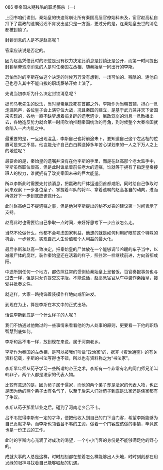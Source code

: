 086 秦帝国末期残酷的职场厮杀（一）






上回书咱们讲到，秦始皇的快速驾崩让所有秦国高层官僚始料未及，宦官赵高私自扣下了嬴政的遗嘱迟迟不肯发出这只是一方面，更过分的是，连秦始皇去世的消息都被封锁了。

封锁消息的人是不是赵高呢？

答案应该说是否定的。

因为赵高凭借此时的职位是没有权力决定此消息是封锁还是公开，而第一时间提出封锁皇帝驾崩消息的人是时任秦国左丞相、随秦始皇一同出行的李斯。



恐怕当时的李斯在做这个决定的时候万万没有想到，一场可怕的、残酷的、连他自己也卷入其中不能自拔的职场厮杀开始上演了。

先说当初李斯为什么决定封锁消息呢？



据司马老先生的说法，当时皇帝嬴政死在首都之外，李斯作为当朝首辅，担心一旦走漏风声，各位皇子会上演夺位大战，况且秦国的建立，是基于武力兼并天下诸国来实现的，各地一直不缺梦想着搞复辟的遗老遗少，嬴政驾崩的消息一旦散播出去，各地造反势力就会第一时间吹响推翻秦国统治的号角，到时候整个大秦帝国就会陷入一片内乱之中。

最重要的是，一旦出现混乱，李斯自己也将前途未卜，要知道自己这个左丞相的位置可是来之不易，他岂能允许自己白白葬送掉多年苦心谋划来的一人之下万人之上的地位呢？

最要命的是，秦始皇的遗嘱并没有在他李斯的手里，而是在赵高那个老太监手中，李斯虽然职位很高，但是此时谁拿着前任老大的遗嘱，谁就等于拥有了指定皇帝接班人的权力，谁就拥有了改变秦国未来的巨大能量。

所以李斯此时需要先封锁消息，把嬴政的尸体运送回首都咸阳，同时给自己争取时间来观察下一步各位皇子、掌握着军队的将军、拿着遗嘱的赵高各自的动向，进而再做好下一步到底应该做什么。



此时赵高绝口不提遗嘱之事，但是他对李斯提出的秘不发丧的建议第一时间表示了支持。

赵高此时也需要给自己争取一点时间，来好好思考下一步应该怎么走。

当然不论做什么，他都不会考虑国家利益，他想的就是如何利用好眼前这个特殊的机会，一步登天，实现自己人生价值和个人利益的最大化。

最后李斯和赵高一致决定，把秦始皇的尸体放在一个能够调节冷暖的车子当中，以减缓尸体的腐烂，装作秦始皇还在活着的样子，照往常一样继续前进，方向首都咸阳。

中途所到任何一个地方，都依照往常的惯例给秦始皇上呈餐饭，百官奏报事务也与过去一样，但是只允许提交文字版，不能说话，赵高派宦官从车中装作秦始皇，接受并批奏文件。

就这样，大家一路掩饰着装模作样地向咸阳进发。

到现在为止，算是李斯在本文中的正式出场。



话说李斯到底是一个什么样子的人呢？

我们不妨通过他做过的一些事情来看看他的为人处事的原则，更要看一下他的职场智慧到底如何。

李斯和吕不韦一样，放到现在来说，属于河南老乡。

李斯作为秦国的左丞相，是可以被我们叫做“政治家”的，据非《资治通鉴》的有关资料记载，李斯的书法写得也不错，所以也有资料称之为“书法家”。

李斯早年师从荀子学习一些所谓的帝王之术，李斯有一个非常有名的同门师兄弟叫韩非子，两个人都是法家的代表人物。

比较有意思的是，因为荀子属于儒家，而他的两个弟子却是法家的代表人物，也正是因为他的两个弟子太有名气了，以至于后来人们对荀子到底是法家还是儒家都有了争议。



李斯从荀子那里毕业之后，碰到了河南老乡吕不韦。

吕不韦觉得李斯有一定的才华，便把他收入到自己的门下当门客，希望李斯能够为自己贡献才华，而李斯也领着吕不韦的工资，做着一个门客应该做的事情，毕竟这也是一份正式的工作。

此时的李斯内心充满了对成功的渴望，一个小小门客的身份是不能够满足他的野心的。

成就大事的人总是这样，时时刻刻都在想着怎么样能够出人头地，时时刻刻都在用发绿的眼神寻找着自己能够崛起的机遇。

